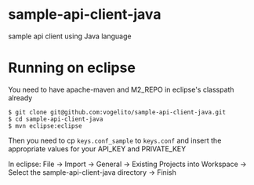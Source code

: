 sample-api-client-java
======================

sample api client using Java language

Running on eclipse
==================

You need to have apache-maven and M2\_REPO in eclipse's classpath already

```
$ git clone git@github.com:vogelito/sample-api-client-java.git
$ cd sample-api-client-java
$ mvn eclipse:eclipse
```

Then you need to cp ```keys.conf_sample``` to ```keys.conf``` and insert the appropriate values for your API_KEY and PRIVATE_KEY

In eclipse: File -> Import -> General -> Existing Projects into Workspace -> Select the sample-api-client-java directory -> Finish